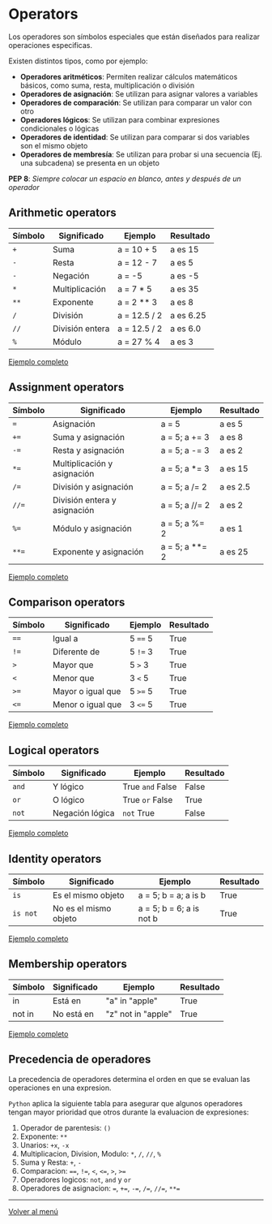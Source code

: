 # Operators

Los operadores son símbolos especiales que están diseñados para realizar operaciones especificas.

Existen distintos tipos, como por ejemplo:

- **Operadores aritméticos**: Permiten realizar cálculos matemáticos básicos, como suma, resta, multiplicación o división
- **Operadores de asignación**: Se utilizan para asignar valores a variables
- **Operadores de comparación**: Se utilizan para comparar un valor con otro
- **Operadores lógicos**: Se utilizan para combinar expresiones condicionales o lógicas
- **Operadores de identidad**: Se utilizan para comparar si dos variables son el mismo objeto
- **Operadores de membresía**: Se utilizan para probar si una secuencia (Ej. una subcadena) se presenta en un objeto

**PEP 8**: _Siempre colocar un espacio en blanco, antes y después de un operador_

## Arithmetic operators

| Símbolo | Significado     | Ejemplo      | Resultado |
| ------- | --------------- | ------------ | --------- |
| `+`     | Suma            | a = 10 + 5   | a es 15   |
| `-`     | Resta           | a = 12 - 7   | a es 5    |
| `-`     | Negación        | a = -5       | a es -5   |
| `*`     | Multiplicación  | a = 7 \* 5   | a es 35   |
| `**`    | Exponente       | a = 2 \*\* 3 | a es 8    |
| `/`     | División        | a = 12.5 / 2 | a es 6.25 |
| `//`    | División entera | a = 12.5 / 2 | a es 6.0  |
| `%`     | Módulo          | a = 27 % 4   | a es 3    |

[Ejemplo completo](./xx-example-codes/0.3.1-arithmetic-operators.py)

## Assignment operators

| Símbolo | Significado                  | Ejemplo          | Resultado |
| ------- | ---------------------------- | ---------------- | --------- |
| `=`     | Asignación                   | a = 5            | a es 5    |
| `+=`    | Suma y asignación            | a = 5; a += 3    | a es 8    |
| `-=`    | Resta y asignación           | a = 5; a -= 3    | a es 2    |
| `*=`    | Multiplicación y asignación  | a = 5; a \*= 3   | a es 15   |
| `/=`    | División y asignación        | a = 5; a /= 2    | a es 2.5  |
| `//=`   | División entera y asignación | a = 5; a //= 2   | a es 2    |
| `%=`    | Módulo y asignación          | a = 5; a %= 2    | a es 1    |
| `**=`   | Exponente y asignación       | a = 5; a \*\*= 2 | a es 25   |

[Ejemplo completo](./xx-example-codes/0.3.2-assignment-operators.py)

## Comparison operators

| Símbolo | Significado       | Ejemplo  | Resultado |
| ------- | ----------------- | -------- | --------- |
| `==`    | Igual a           | 5 `==` 5 | True      |
| `!=`    | Diferente de      | 5 `!=` 3 | True      |
| `>`     | Mayor que         | 5 `>` 3  | True      |
| `<`     | Menor que         | 3 `<` 5  | True      |
| `>=`    | Mayor o igual que | 5 `>=` 5 | True      |
| `<=`    | Menor o igual que | 3 `<=` 5 | True      |

[Ejemplo completo](./xx-example-codes/0.3.3-comparison-operators.py)

## Logical operators

| Símbolo | Significado     | Ejemplo          | Resultado |
| ------- | --------------- | ---------------- | --------- |
| `and`   | Y lógico        | True `and` False | False     |
| `or`    | O lógico        | True `or` False  | True      |
| `not`   | Negación lógica | `not` True       | False     |

[Ejemplo completo](./xx-example-codes/0.3.4-logical-operators.py)

## Identity operators

| Símbolo  | Significado           | Ejemplo                  | Resultado |
| -------- | --------------------- | ------------------------ | --------- |
| `is`     | Es el mismo objeto    | a = 5; b = a; a is b     | True      |
| `is not` | No es el mismo objeto | a = 5; b = 6; a is not b | True      |

[Ejemplo completo](./xx-example-codes/0.3.5-identity-operators.py)

## Membership operators

| Símbolo | Significado | Ejemplo            | Resultado |
| ------- | ----------- | ------------------ | --------- |
| in      | Está en     | "a" in "apple"     | True      |
| not in  | No está en  | "z" not in "apple" | True      |

[Ejemplo completo](./xx-example-codes/0.3.6-membership-operators.py)

## Precedencia de operadores

La precedencia de operadores determina el orden en que se evaluan las operaciones en una expresion.

`Python` aplica la siguiente tabla para asegurar que algunos operadores tengan mayor prioridad que otros durante la evaluacion de expresiones:

1. Operador de parentesis: `()`
2. Exponente: `**`
3. Unarios: `+x`, `-x`
4. Multiplicacion, Division, Modulo: `*`, `/`, `//`, `%`
5. Suma y Resta: `+`, `-`
6. Comparacion: `==`, `!=`, `<`, `<=`, `>`, `>=`
7. Operadores logicos: `not`, `and` y `or`
8. Operadores de asignacion: `=`, `+=`, `-=`, `/=`, `//=`, `**=`

---

[Volver al menú](./0.0-Learn-the-basics.md)
